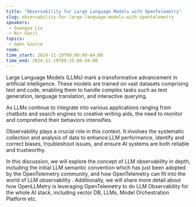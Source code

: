 ```yaml
---
title: "Observability for Large Language Models with OpenTelemetry"
slug: observability-for-large-language-models-with-opentelemetry
speakers:
 - Guangya Liu
 - Nir Gazit
topics:
 - Open Source
room: 
time_start: 2024-11-19T09:00:00-04:00
time_end: 2024-11-19T09:25:00-04:00
---
```


Large Language Models (LLMs) mark a transformative advancement in artificial intelligence. These models are trained on vast datasets comprising text and code, enabling them to handle complex tasks such as text generation, language translation, and interactive querying.
 
 
 
 As LLMs continue to integrate into various applications ranging from chatbots and search engines to creative writing aids, the need to monitor and comprehend their behaviors intensifies.
 
 
 
 Observability plays a crucial role in this context. It involves the systematic collection and analysis of data to enhance LLM performance, identify and correct biases, troubleshoot issues, and ensure AI systems are both reliable and trustworthy.
 
 
 
 In this discussion, we will explore the concept of LLM observability in depth, including the initial LLM semantic convention which has just been adopted by the OpenTelemetry community, and how OpenTelemetry can fit into the world of LLM observability . Additionally, we will share more detail about how OpenLLMetry is leveraging OpenTelemetry to do LLM Observability for the whole AI stack, including vector DB, LLMs, Model Orchestration Platform etc.
